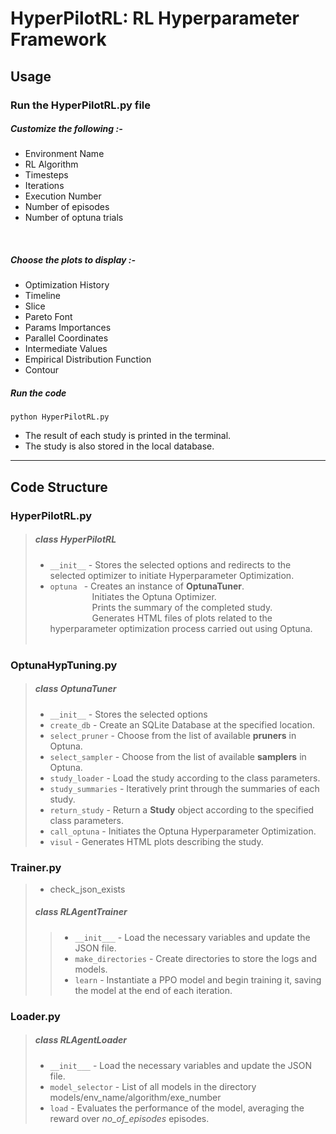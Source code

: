 # HyperPilotRL: RL Hyperparameter Framework

## Usage

### Run the HyperPilotRL.py file

##### Customize the following :-
 * Environment Name
 * RL Algorithm
 * Timesteps
 * Iterations
 * Execution Number
 * Number of episodes
 * Number of optuna trials
<br>

##### Choose the plots to display :-
* Optimization History
* Timeline
* Slice
* Pareto Font
* Params Importances
* Parallel Coordinates
* Intermediate Values
* Empirical Distribution Function
* Contour


##### Run the code
```
python HyperPilotRL.py
```
* The result of each study is printed in the terminal.
* The study is also stored in the local database.


<hr>

## Code Structure

### HyperPilotRL.py
> ##### **class HyperPilotRL**
> * ```__init__``` - Stores the selected options and redirects to the selected optimizer to initiate Hyperparameter Optimization.
> * ```optuna ```  - Creates an instance of **OptunaTuner**.<br>
> &nbsp;&nbsp;&nbsp;&nbsp;&nbsp;&nbsp;&nbsp;&nbsp;&nbsp;&nbsp;&nbsp;&nbsp;&nbsp;&nbsp;&nbsp;&nbsp; Initiates the Optuna Optimizer. <br>
> &nbsp;&nbsp;&nbsp;&nbsp;&nbsp;&nbsp;&nbsp;&nbsp;&nbsp;&nbsp;&nbsp;&nbsp;&nbsp;&nbsp;&nbsp;&nbsp; Prints the summary of the completed study.<br>
> &nbsp;&nbsp;&nbsp;&nbsp;&nbsp;&nbsp;&nbsp;&nbsp;&nbsp;&nbsp;&nbsp;&nbsp;&nbsp;&nbsp;&nbsp;&nbsp; Generates HTML files of plots  related to the hyperparameter optimization process carried out using Optuna.
> &nbsp;&nbsp;&nbsp;&nbsp;&nbsp;&nbsp;&nbsp;&nbsp;&nbsp;&nbsp;&nbsp;&nbsp;&nbsp;&nbsp;&nbsp;&nbsp; 


### OptunaHypTuning.py
> ##### **class OptunaTuner**
> * ```__init__``` - Stores the selected options<br>
> * ```create_db``` - Create an SQLite Database at the specified location.<br>
> * ```select_pruner``` - Choose from the list of available **pruners** in Optuna.<br>
> * ```select_sampler``` - Choose from the list of available **samplers** in Optuna.<br>
> * ```study_loader``` - Load the study according to the class parameters.<br>
> * ```study_summaries``` - Iteratively print through the summaries of each study.<br>
> * ```return_study``` - Return a **Study** object according to the specified class parameters.
> * ```call_optuna``` - Initiates the Optuna Hyperparameter Optimization.<br>
> * ```visul``` - Generates HTML plots describing the study.<br>


### Trainer.py

> * check_json_exists <br>
> ##### **class RLAgentTrainer**
>> * ```__init___``` - Load the necessary variables and update the JSON file.
>> * ```make_directories``` - Create directories to store the logs and models.
>> * ```learn``` - Instantiate a PPO model and begin training it, saving the model at the end of each iteration.


### Loader.py
> ##### **class RLAgentLoader**
> * ```__init___``` - Load the necessary variables and update the JSON file.
> * ```model_selector``` - List of all models in the directory models/env_name/algorithm/exe_number
> * ```load``` - Evaluates the performance of the model, averaging the reward over *no_of_episodes* episodes.